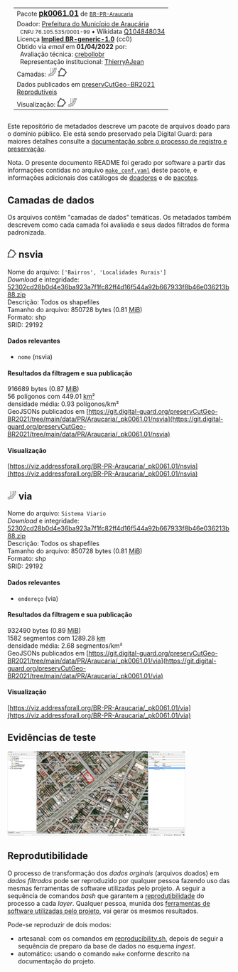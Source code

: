 <aside>
<table align="right" style="padding: 1em">
<tr><td>Pacote <a target="_git" title="link canônico para o git deste pacote" href="https://git.digital-guard.org/preserv-BR/blob/main/data/PR/Araucaria/_pk0061.01"><big><b>pk0061.01</b></big></a> de <small><a target="_osmcodes" title="Jurisdição" href="https://afa.codes/BR-PR-Araucaria">BR-PR-Araucaria</a></small>
</td></tr>
<tr><td>
Doador: <a rel="external" target="_doador" href="https://araucaria.atende.net/">Prefeitura do Município de Araucária</a>
<br/>&nbsp; <small>CNPJ 76.105.535/0001-99</small> • Wikidata <a rel="external" target="_doador" title="link descritor Wikidata do doador" href="https://www.wikidata.org/wiki/Q104848034">Q104848034</a></small><br/>
Licença <a rel="external" target="_doador" href="https://git.digital-guard.org/licenses/blob/master/reports/implied-br-generic-v1.md"><b>Implied BR-generic-1.0</b></a> (cc0)<br/>
Obtido via <i>email</i> em <b>01/04/2022</b> por:
<br/>&nbsp; Avaliação técnica: <a rel="external" target="_gitPerson" title="usuário Git" href="https://github.com/crebollobr">crebollobr</a>
<br/>&nbsp; Representação institucional: <a rel="external" target="_gitPerson" title="usuário Git" href="https://github.com/ThierryAJean">ThierryAJean</a><br/>
</td></tr>
<tr><td>Camadas: <a title="via" href="#-via"><img src="https://raw.githubusercontent.com/digital-guard/preserv/main/docs/assets/layerIcon-via.png" alt="via" width="20"/></a> <a title="nsvia" href="#-nsvia"><img src="https://raw.githubusercontent.com/digital-guard/preserv/main/docs/assets/layerIcon-nsvia.png" alt="nsvia" width="20"/></a> </td></tr>
<tr><td>Dados publicados em <a href="https://git.digital-guard.org/preservCutGeo-BR2021/tree/main/data/PR/Araucaria/_pk0061.01">preservCutGeo-BR2021</a><br/><a href="#reprodutibilidade">Reprodutíveis</a></td></tr>
<tr><td>Visualização: <a title="nsvia" href="https://viz.addressforall.org/BR-PR-Araucaria/_pk0061.01/nsvia"><img src="https://raw.githubusercontent.com/digital-guard/preserv/main/docs/assets/layerIcon-nsvia.png" alt="nsvia" width="20"/></a> <a title="via" href="https://viz.addressforall.org/BR-PR-Araucaria/_pk0061.01/via"><img src="https://raw.githubusercontent.com/digital-guard/preserv/main/docs/assets/layerIcon-via.png" alt="via" width="20"/></a> </td></tr>
</table>
</aside>

<section>

Este repositório de metadados descreve um pacote de arquivos doado para o domínio público. Ele está sendo preservado pela Digital Guard: para maiores detalhes consulte a [documentação sobre o processo de registro e preservação](https://wiki.addressforall.org/doc/Documentação_Digital-guard).

Nota. O presente documento README foi gerado por software a partir das informações contidas no arquivo [`make_conf.yaml`](https://git.digital-guard.org/preserv-BR/blob/main/data/PR/Araucaria/_pk0061.01/make_conf.yaml) deste pacote, e informações adicionais dos catálogos de [doadores](https://git.digital-guard.org/preserv-BR/blob/main/data/donor.csv) e de [pacotes](https://git.digital-guard.org/preserv-BR/blob/main/data/donatedPack.csv).

# Camadas de dados

Os arquivos contêm "camadas de dados" temáticas. Os metadados também descrevem como cada camada foi avaliada e seus dados filtrados de forma padronizada.

## <img src="https://raw.githubusercontent.com/digital-guard/preserv/main/docs/assets/layerIcon-nsvia.png" alt="nsvia" width="20"/> nsvia

Nome do arquivo: `['Bairros', 'Localidades Rurais']`<br/>*Download* e integridade: [52302cd28b0d4e36ba923a7f1fc82ff4d16f544a92b667933f8b46e036213b88.zip](http://dl.digital-guard.org/52302cd28b0d4e36ba923a7f1fc82ff4d16f544a92b667933f8b46e036213b88.zip)<br/>Descrição: Todos os shapefiles<br/>Tamanho do arquivo: 850728 bytes (0.81 <abbr title="mebibyte">MiB</abbr>)<br/>Formato: shp<br/>SRID: 29192

#### Dados relevantes
* `nome` (nsvia)

#### Resultados da filtragem e sua publicação
916689 bytes (0.87 <abbr title="mebibyte">MiB</abbr>)<br/>56 polígonos com 449.01 <abbr title="quilômetros quadrados">km²</abbr><br/>densidade média: 0.93 polígonos/km²<br/>GeoJSONs publicados em [https://git.digital-guard.org/preservCutGeo-BR2021/tree/main/data/PR/Araucaria/_pk0061.01/nsvia](https://git.digital-guard.org/preservCutGeo-BR2021/tree/main/data/PR/Araucaria/_pk0061.01/nsvia)

#### Visualização
[https://viz.addressforall.org/BR-PR-Araucaria/_pk0061.01/nsvia](https://viz.addressforall.org/BR-PR-Araucaria/_pk0061.01/nsvia)
## <img src="https://raw.githubusercontent.com/digital-guard/preserv/main/docs/assets/layerIcon-via.png" alt="via" width="20"/> via

Nome do arquivo: `Sistema Viario`<br/>*Download* e integridade: [52302cd28b0d4e36ba923a7f1fc82ff4d16f544a92b667933f8b46e036213b88.zip](http://dl.digital-guard.org/52302cd28b0d4e36ba923a7f1fc82ff4d16f544a92b667933f8b46e036213b88.zip)<br/>Descrição: Todos os shapefiles<br/>Tamanho do arquivo: 850728 bytes (0.81 <abbr title="mebibyte">MiB</abbr>)<br/>Formato: shp<br/>SRID: 29192

#### Dados relevantes
* `endereço` (via)

#### Resultados da filtragem e sua publicação
932490 bytes (0.89 <abbr title="mebibyte">MiB</abbr>)<br/>1582 segmentos com 1289.28 <abbr title="quilômetros">km</abbr><br/>densidade média: 2.68 segmentos/km²<br/>GeoJSONs publicados em [https://git.digital-guard.org/preservCutGeo-BR2021/tree/main/data/PR/Araucaria/_pk0061.01/via](https://git.digital-guard.org/preservCutGeo-BR2021/tree/main/data/PR/Araucaria/_pk0061.01/via)

#### Visualização
[https://viz.addressforall.org/BR-PR-Araucaria/_pk0061.01/via](https://viz.addressforall.org/BR-PR-Araucaria/_pk0061.01/via)

# Evidências de teste
<img src="qgis.png" width="400"/>

</section>
<section>

# Reprodutibilidade

O processo de transformação dos *dados orginais* (arquivos doados) em *dados filtrados* pode ser reproduzido por qualquer pessoa fazendo uso das mesmas ferramentas de software utilizadas pelo projeto. A seguir a sequência de comandos *bash* que garantem a [reprodutibilidade](https://en.wikipedia.org/wiki/Reproducibility) do processo a cada *layer*. Qualquer pessoa, munida dos [ferramentas de software utilizadas pelo projeto](https://git.AddressForAll.org/suporte/blob/master/docs/pt/infra.md#ambientes-e-ferramentas-de-uso-geral), vai gerar os mesmos resultados.

Pode-se reproduzir de dois modos:
* artesanal: com os comandos em [reproducibility.sh](https://git.digital-guard.org/preserv-BR/blob/main/data/PR/Araucaria/_pk0061.01/reproducibility.sh), depois de seguir a sequência de preparo da base de dados no esquema *ingest*.
* automático: usando o comando `make` conforme descrito na documentação do projeto.

</section>

